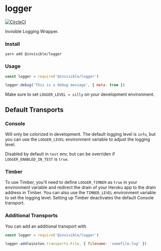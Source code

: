 # logger

[![CircleCI](https://circleci.com/gh/invisible-tech/logger/tree/master.svg?style=svg)](https://circleci.com/gh/invisible-tech/logger/tree/master)

Invisible Logging Wrapper.

### Install
```
yarn add @invisible/logger
```

### Usage
```js
const logger = require('@invisible/logger')

logger.debug('This is a debug message', { meta: true })
```

Make sure to set `LOGGER_LEVEL = silly` on your development environment.

## Default Transports

### Console
Will only be colorized in development.
The default logging level is `info`, but you can use the `LOGGER_LEVEL` environment variable to adjust the logging level.

Disabled by default in `test` env, but can be overriden if `LOGGER_ENABLED_IN_TEST` is `true`.

### Timber
To use Timber, you'll need to define `LOGGER_TIMBER` as `true` in your environment variable and redirect the drain of your Heroku app to the drain address in Timber.
You can also use the `TIMBER_LEVEL` environment variable to set the logging level.
Setting up Timber deactivates the default Console transport.

### Additional Transports

You can add an additional transport with
```js
const logger = require('@invisible/logger')

logger.add(winston.transports.File, { filename: 'somefile.log' })
```

